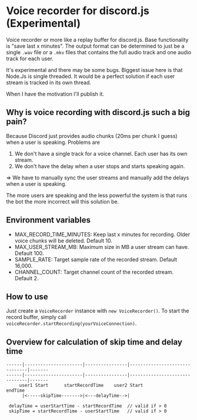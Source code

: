 # Voice recorder for discord.js (Experimental)
Voice recorder or more like a replay buffer for discord.js. Base functionality is "save last x minutes".
The output format can be determined to just be a single `.wav` file or a `.mkv` files that contains the full audio track and one audio track for each user. 

It's experimental and there may be some bugs.
Biggest issue here is that Node.Js is single threaded. It would be a perfect solution if each user stream is tracked in its own thread.

When I have the motivation I'll publish it. 

## Why is voice recording with discord.js such a big pain?
Because Discord just provides audio chunks (20ms per chunk I guess) when a user is speaking.
Problems are
1. We don't have a single track for a voice channel. Each user has its own stream.
2. We don't have the delay when a user stops and starts speaking again.

=> We have to manually sync the user streams and manually add the delays when a user is speaking.

The more users are speaking and the less powerful the system is that runs the bot the more incorrect will this solution be. 

## Environment variables
- MAX_RECORD_TIME_MINUTES: Keep last x minutes for recording. Older voice chunks will be deleted. Default 10.
- MAX_USER_STREAM_MB: Maximum size in MB a user stream can have. Default 100.
- SAMPLE_RATE: Target sample rate of the recorded stream. Default 16,000.
- CHANNEL_COUNT: Target channel count of the recorded stream. Default 2.

## How to use
Just create a `VoiceRecorder` instance with `new VoiceRecorder()`.
To start the record buffer, simply call `voiceRecorder.startRecording(yourVoiceConnection)`.


## Overview for calculation of skip time and delay time
```
------|----------------------|----------------|-------------------------------|-------
------|----------------------|----------------|-------------------------------|-------
     user1 Start      startRecordTime    user2 Start                        endTime
      |<-----skipTime------->|<---delayTime-->|

 delayTime = userStartTime - startRecordTime  // valid if > 0
 skipTime = startRecordTime - userStartTime   // valid if > 0
```
